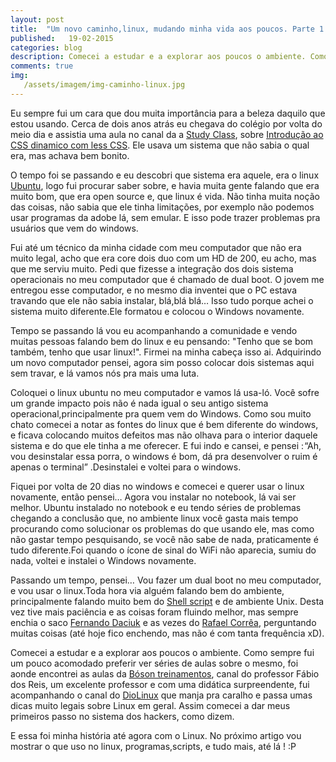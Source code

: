 ```yaml
---
layout: post
title:  "Um novo caminho,linux, mudando minha vida aos poucos. Parte 1."
published:   19-02-2015
categories: blog
description: Comecei a estudar e a explorar aos poucos o ambiente. Como sempre fui um pouco acomodado preferir ver séries de aulas sobre o mesmo...
comments: true
img:
   /assets/imagem/img-caminho-linux.jpg
---
```

Eu sempre fui um cara que dou muita importância para a beleza daquilo que estou usando. Cerca de dois anos atrás eu chegava do colégio por volta do meio dia e assistia uma aula no canal da a <a target="_blank" href="https://www.youtube.com/user/StudyClassOficial">Study Class</a>, sobre <a target="_blank" href="https://www.youtube.com/watch?v=pzC3zThxC_s">Introdução ao CSS dinamico com less CSS</a>. Ele usava um sistema que não sabia o qual era, mas achava bem bonito.

O tempo foi se passando e eu descobri que sistema era aquele, era o linux <a target="_blank" href="http://www.ubuntu.com/">Ubuntu</a>, logo fui procurar saber sobre, e havia muita gente falando que era muito bom, que era open source e, que linux é vida. Não tinha muita noção das coisas, não sabia que ele tinha limitações, por exemplo não podemos usar programas da adobe lá, sem emular. E isso pode trazer problemas pra usuários que vem do windows.

Fui até um técnico da minha cidade com meu computador que não era muito legal, acho que era core dois duo com um HD de 200, eu acho, mas que me serviu muito. Pedi que fizesse a integração dos dois sistema operacionais no meu computador que é chamado de dual boot. O jovem me entregou esse computador, e no mesmo dia inventei que o PC estava travando que ele não sabia instalar, blá,blá blá… Isso tudo porque achei o sistema muito diferente.Ele formatou e colocou o Windows novamente.

Tempo se passando lá vou eu acompanhando a comunidade e vendo muitas pessoas falando bem do linux e eu pensando: "Tenho que se bom também, tenho que usar linux!". Firmei na minha cabeça isso ai. Adquirindo um novo computador pensei, agora sim posso colocar dois sistemas aqui sem travar, e lá vamos nós pra mais uma luta.

Coloquei o linux ubuntu no meu computador e vamos lá usa-ló. Você sofre um grande impacto pois não é nada igual o seu antigo sistema operacional,principalmente pra quem vem do Windows. Como sou muito chato comecei a notar as fontes do linux que é bem diferente do windows, e ficava colocando muitos defeitos mas não olhava para o interior daquele sistema e do que ele tinha a me oferecer. E fui indo e cansei, e pensei : “Ah, vou desinstalar essa porra, o windows é bom, dá pra desenvolver o ruim é apenas o terminal” .Desinstalei e voltei para o windows.

Fiquei por volta de 20 dias no windows e comecei e querer usar o linux novamente, então pensei… Agora vou instalar no notebook, lá vai ser melhor. Ubuntu instalado no notebook e eu tendo séries de problemas chegando a conclusão que, no ambiente linux você gasta mais tempo procurando como solucionar os problemas do que usando ele, mas como não gastar tempo pesquisando, se você não sabe de nada, praticamente é tudo diferente.Foi quando o ícone de sinal do WiFi não aparecia, sumiu do nada, voltei e instalei o Windows novamente.

Passando um tempo, pensei… Vou fazer um dual boot no meu computador, e vou usar o linux.Toda hora via alguém falando bem do ambiente, principalmente falando muito bem do <a target="_blank" href="http://pt.wikipedia.org/wiki/Shell_script">Shell script</a> e de ambiente Unix. Desta vez tive mais paciência e as coisas foram fluindo melhor, mas sempre enchia o saco <a target="_blank" href="https://github.com/fdaciuk">Fernando Daciuk</a> e as vezes do <a target="_blank" href="https://github.com/rafaelstz">Rafael Corrêa</a>, perguntando muitas coisas (até hoje fico enchendo, mas não é com tanta frequência xD).

Comecei a estudar e a explorar aos poucos o ambiente. Como sempre fui um pouco acomodado preferir ver séries de aulas sobre o mesmo, foi aonde encontrei as aulas da <a target="_blank" href="https://www.youtube.com/user/bosontreinamentos">Bóson treinamentos</a>, canal do professor Fábio dos Reis, um excelente professor e com uma didática surpreendente, fui acompanhando o canal do <a target="_blank" href="https://www.youtube.com/user/Diolinux/videos">DioLinux</a> que manja pra caralho e passa umas dicas muito legais sobre Linux em geral. Assim comecei a dar meus primeiros passo no sistema dos hackers, como dizem.

E essa foi minha história até agora com o Linux. No próximo artigo vou mostrar o que uso no linux, programas,scripts, e tudo mais, até lá ! :P